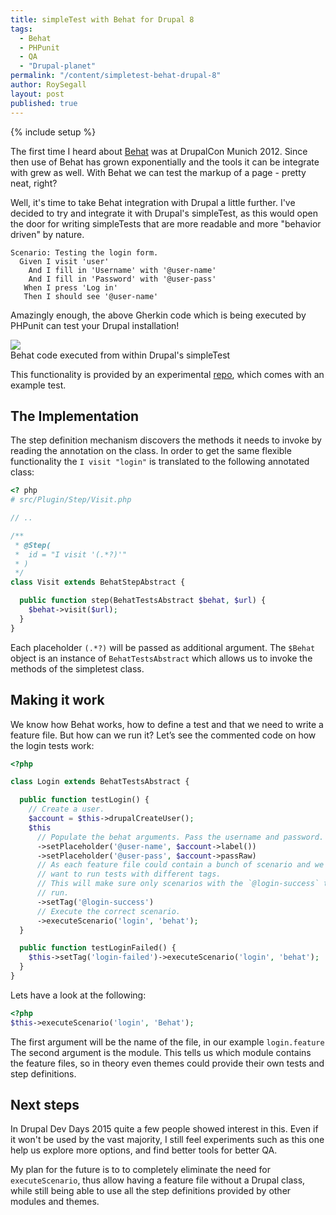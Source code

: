```yaml
---
title: simpleTest with Behat for Drupal 8
tags:
  - Behat
  - PHPunit
  - QA
  - "Drupal-planet"
permalink: "/content/simpletest-behat-drupal-8"
author: RoySegall
layout: post
published: true
---
```


{% include setup %}

The first time I heard about [Behat](http://docs.behat.org/en/v2.5/) was at DrupalCon Munich 2012. Since then use of Behat has grown exponentially and the tools it can be integrate with grew as well. With Behat we can test the markup of a page - pretty neat, right?  

Well, it's time to take Behat integration with Drupal a little further. I've decided to try and integrate it with Drupal's simpleTest, as this would open the door for writing simpleTests that are more readable and more "behavior driven" by nature.

```Gherkin
Scenario: Testing the login form.
  Given I visit 'user'
    And I fill in 'Username' with '@user-name'
    And I fill in 'Password' with '@user-pass'
   When I press 'Log in'
   Then I should see '@user-name'
```

Amazingly enough, the above Gherkin code which is being executed by PHPunit can test your Drupal installation!

<div class="thumbnail">
  <img src="{{BASE_PATH}}/assets/images/posts/behat-drupal8/test_results.png">
  <div class="caption">Behat code executed from within Drupal's simpleTest</div>
</div>

This functionality is provided by an experimental [repo](https://github.com/RoySegall/behat), which comes with an example test.

<!-- more -->

## The Implementation

The step definition mechanism discovers the methods it needs to invoke by reading the annotation on the class. In order to get the same flexible functionality the `I visit "login"` is translated to the following annotated class:

```php
<? php
# src/Plugin/Step/Visit.php

// ..

/**
 * @Step(
 *  id = "I visit '(.*?)'"
 * )
 */
class Visit extends BehatStepAbstract {

  public function step(BehatTestsAbstract $behat, $url) {
    $behat->visit($url);
  }
}
```

Each placeholder `(.*?)` will be passed as additional argument. The `$Behat`
object is an instance of `BehatTestsAbstract` which allows us to invoke the methods of the simpletest class.

## Making it work

We know how Behat works, how to define a test and that we need to write a feature file. But how can we run it? Let’s see the commented code on how the login tests work:

```php
<?php

class Login extends BehatTestsAbstract {

  public function testLogin() {
    // Create a user.
    $account = $this->drupalCreateUser();
    $this
      // Populate the behat arguments. Pass the username and password.
      ->setPlaceholder('@user-name', $account->label())
      ->setPlaceholder('@user-pass', $account->passRaw)
      // As each feature file could contain a bunch of scenario and we might
      // want to run tests with different tags.
      // This will make sure only scenarios with the `@login-success` tag will
      // run.
      ->setTag('@login-success')
      // Execute the correct scenario.
      ->executeScenario('login', 'behat');
  }

  public function testLoginFailed() {
    $this->setTag('login-failed')->executeScenario('login', 'behat');
  }
}
```

Lets have a look at the following:

```php
<?php
$this->executeScenario('login', 'Behat');
```

The first argument will be the name of the file, in our example `login.feature`  
The second argument is the module. This tells us which module contains the feature files, so in theory even themes could provide their own tests and step definitions.

## Next steps

In Drupal Dev Days 2015 quite a few people showed interest in this. Even if it won't be used by the vast majority, I still feel experiments such as this one help us explore more options, and find better tools for better QA.

My plan for the future is to to completely eliminate the need for `executeScenario`, thus allow having a feature file without a Drupal class, while still being able to use all the step definitions provided by other modules and themes.
